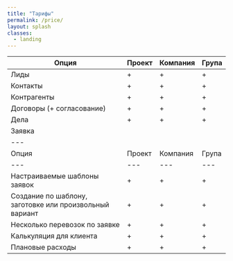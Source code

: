 ```yaml
---
title: "Тарифы"
permalink: /price/
layout: splash
classes:
  - landing
---
```





| Опция | Проект | Компания | Група |
| --- | --- | --- | --- |
| Лиды | + | + | + |
| Контакты | + | + | + |
| Контрагенты | + | + | + |
| Договоры (+ согласование) | + | + | + |
| Дела | + | + | + |
|Заявка| | | |
| --- |
| Опция | Проект | Компания | Група |
| --- | --- | --- | --- |
| Настраиваемые шаблоны заявок | + | + | + |
| Создание по шаблону, заготовке или произвольный вариант | + | + | + |
| Несколько перевозок по заявке | + | + | + |
| Калькуляция для клиента | + | + | + |
| Плановые расходы | + | + | + |

